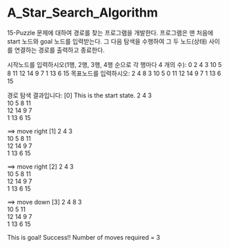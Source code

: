 # A_Star_Search_Algorithm
15-Puzzle 문제에 대하여 경로를 찾는 프로그램을 개발한다. 프로그램은 맨 처음에 start 노드와 goal 노드를 입력받는다. 그 다음 탐색을 수행하여 그 두 노드(상태) 사이를 연결하는 경로를 출력하고 종료한다. 

시작노드를 입력하시오(1행, 2행, 3행, 4행 순으로 각 행마다 4 개의 수):
     0  2  4  3     10  5  8  11    12  14  9  7    1  13  6  15
목표노드를 입력하시오:
     2  4  8  3     10  5  0  11    12  14  9  7    1  13  6  15

경로 탐색 결과입니다:
[0]  This is the start state.
        2  4   3    
    10  5  8  11   
    12  14  9  7   
    1   13  6  15

==> move right
[1]  2     4   3    
    10  5  8  11   
    12  14  9  7   
    1  13  6  15

==> move right
[2]  2  4     3    
    10  5  8  11   
    12  14  9  7   
    1  13  6  15

==> move down
[3]  2  4  8   3    
    10  5     11   
    12  14  9  7   
    1  13  6  15

This is goal! Success!!
Number of moves required = 3
